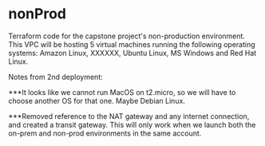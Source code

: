 # nonProd
Terraform code for the capstone project's non-production environment. This VPC will be hosting 5 virtual machines running the following operating systems: Amazon Linux, XXXXXX, Ubuntu Linux, MS Windows and Red Hat Linux.

Notes from 2nd deployment:

***It looks like we cannot run MacOS on t2.micro, so we will have to choose another OS for that one. Maybe Debian Linux.

***Removed reference to the NAT gateway and any internet connection, and created a transit gateway. This will only work when we launch both the on-prem and non-prod environments in the same account.
